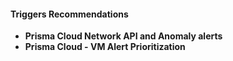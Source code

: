 
#### Triggers Recommendations

- **Prisma Cloud Network API and Anomaly alerts**
- **Prisma Cloud - VM Alert Prioritization**
